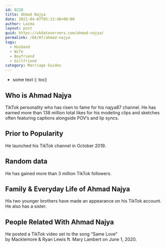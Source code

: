 ```yaml
---
id: 8228
title: Ahmad Najya
date: 2021-04-07T05:13:48+00:00
author: Laima
layout: post
guid: https://ukdataservers.com/ahmad-najya/
permalink: /04/07/ahmad-najya
tags:
  - Husband
  - Wife
  - Boyfriend
  - Girlfriend
category: Marriage Guides
---
```


* some text
{: toc}


## Who is Ahmad Najya
                  
                  
                  
TikTok personality who has risen to fame for his najya87 channel. He has earned more than 138 million total likes for his modeling clips and sketches often featuring captions alongside POV&#8217;s and lip syncs.
                  
              
            
              
            
                
                
                
## Prior to Popularity
                  
                  
                  
He launched his TikTok channel in October 2019.
                  
              
            
              
            
                
                
                
## Random data
                  
                  
                  
He has gained more than 3 million TikTok followers. 
                  
              
            
              
            
                
                
                
## Family & Everyday Life of Ahmad Najya
                  
                  
                  
His two younger brothers have made an appearance on his TikTok account. He also has a sister.
                  
              
            
              
            
                
                
                
## People Related With Ahmad Najya
                  
                  
                  
He posted a TikTok video set to the song &#8220;Same Love&#8221; by Macklemore & Ryan Lewis ft. Mary Lambert on June 1, 2020. 
                  
              
            
              
            
                
              
            
              
              
            
            
              
            
          
          
          